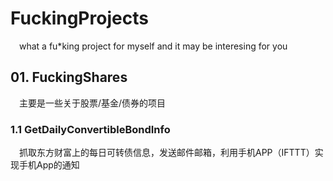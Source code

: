 # FuckingProjects
&#8195;what a fu*king project for myself and it may be interesing for you
## 01. FuckingShares
&#8195;主要是一些关于股票/基金/债券的项目
### 1.1 GetDailyConvertibleBondInfo
&#8195;抓取东方财富上的每日可转债信息，发送邮件邮箱，利用手机APP（IFTTT）实现手机App的通知
